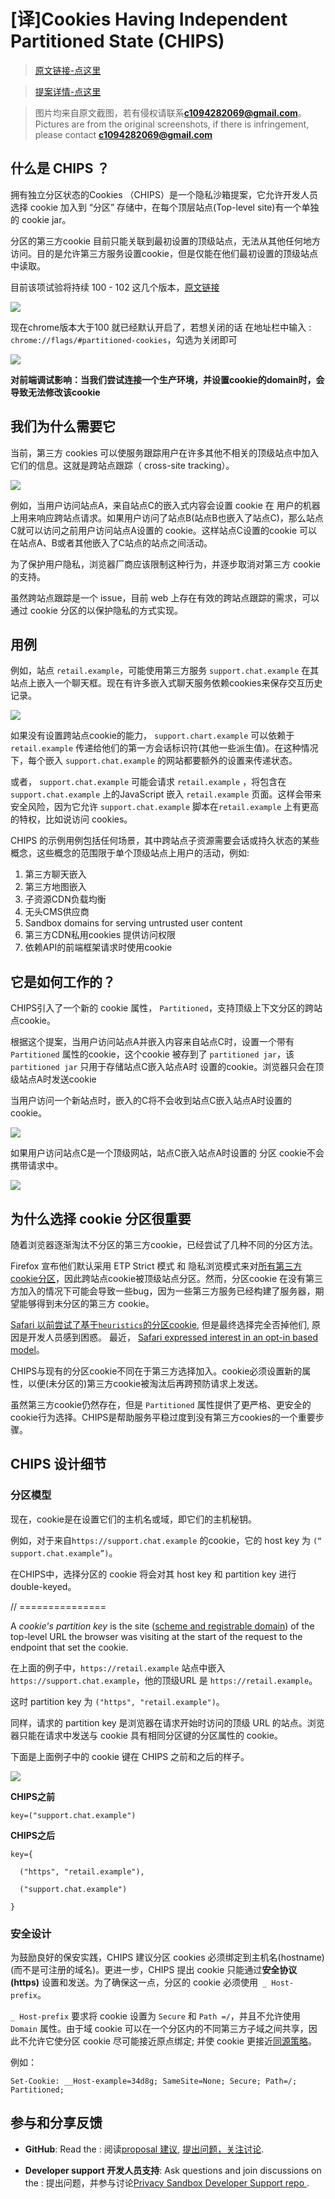 # [译]Cookies Having Independent Partitioned State (CHIPS)


> [原文链接-点这里](https://developer.chrome.com/docs/privacy-sandbox/chips/)

> [提案详情-点这里](https://github.com/WICG/CHIPS)

> 图片均来自原文截图，若有侵权请联系**c1094282069@gmail.com**。 Pictures are from the original screenshots, if there is infringement, please contact **c1094282069@gmail.com**

## 什么是 CHIPS ？

拥有独立分区状态的Cookies （CHIPS）是一个隐私沙箱提案，它允许开发人员选择 cookie 加入到 “分区” 存储中，在每个顶层站点(Top-level site)有一个单独的 cookie jar。

分区的第三方cookie 目前只能关联到最初设置的顶级站点，无法从其他任何地方访问。目的是允许第三方服务设置cookie，但是仅能在他们最初设置的顶级站点中读取。

目前该项试验将持续 100 - 102 这几个版本，[原文链接](https://developer.chrome.com/origintrials/#/view_trial/1239615797433729025)

![](https://p3-juejin.byteimg.com/tos-cn-i-k3u1fbpfcp/cec1fa0a7b4c4780945bf6c9a30291b8~tplv-k3u1fbpfcp-zoom-1.image)

现在chrome版本大于100 就已经默认开启了，若想关闭的话 在地址栏中输入 : `chrome://flags/#partitioned-cookies`，勾选为关闭即可

![](https://p3-juejin.byteimg.com/tos-cn-i-k3u1fbpfcp/ecf8f9ff1cd2412982b33ca4673108d3~tplv-k3u1fbpfcp-zoom-1.image)

**对前端调试影响：当我们尝试连接一个生产环境，并设置cookie的domain时，会导致无法修改该cookie**

## 我们为什么需要它

当前，第三方 cookies 可以使服务跟踪用户在许多其他不相关的顶级站点中加入它们的信息。这就是跨站点跟踪（ cross-site tracking）。

![](https://p3-juejin.byteimg.com/tos-cn-i-k3u1fbpfcp/4fbbb8b4e7d74b6f9761ce5c5f362627~tplv-k3u1fbpfcp-zoom-1.image)

例如，当用户访问站点A，来自站点C的嵌入式内容会设置 cookie 在 用户的机器上用来响应跨站点请求。如果用户访问了站点B(站点B也嵌入了站点C)，那么站点C就可以访问之前用户访问站点A设置的 cookie。这样站点C设置的cookie 可以在站点A、B或者其他嵌入了C站点的站点之间活动。

为了保护用户隐私，浏览器厂商应该限制这种行为，并逐步取消对第三方 cookie 的支持。

虽然跨站点跟踪是一个 issue，目前 web 上存在有效的跨站点跟踪的需求，可以通过 cookie 分区的以保护隐私的方式实现。

## 用例

例如，站点 `retail.example`，可能使用第三方服务 `support.chat.example` 在其站点上嵌入一个聊天框。现在有许多嵌入式聊天服务依赖cookies来保存交互历史记录。

![](https://p3-juejin.byteimg.com/tos-cn-i-k3u1fbpfcp/3f53f945ad3e459ab0f2770313e38183~tplv-k3u1fbpfcp-zoom-1.image)

如果没有设置跨站点cookie的能力， `support.chart.example` 可以依赖于 `retail.example` 传递给他们的第一方会话标识符(其他一些派生值)。在这种情况下，每个嵌入 `support.chat.example` 的网站都要额外的设置来传递状态。

或者， `support.chat.example` 可能会请求 `retail.example` ，将包含在 `support.chat.example` 上的JavaScript 嵌入 `retail.example` 页面。这样会带来安全风险，因为它允许 `support.chat.example` 脚本在`retail.example` 上有更高的特权，比如说访问 cookies。

CHIPS 的示例用例包括任何场景，其中跨站点子资源需要会话或持久状态的某些概念，这些概念的范围限于单个顶级站点上用户的活动，例如:

1.  第三方聊天嵌入
1.  第三方地图嵌入
1.  子资源CDN负载均衡
1.  无头CMS供应商
1.  Sandbox domains for serving untrusted user content
1.  第三方CDN私用cookies 提供访问权限
1.  依赖API的前端框架请求时使用cookie

## 它是如何工作的？

CHIPS引入了一个新的 cookie 属性， `Partitioned`，支持顶级上下文分区的跨站点cookie。

根据这个提案，当用户访问站点A并嵌入内容来自站点C时，设置一个带有 `Partitioned` 属性的cookie，这个cookie 被存到了 `partitioned jar`，该 `partitioned jar` 只用于存储站点C嵌入站点A时 设置的cookie。浏览器只会在顶级站点A时发送cookie

当用户访问一个新站点时，嵌入的C将不会收到站点C嵌入站点A时设置的cookie。

![](https://p3-juejin.byteimg.com/tos-cn-i-k3u1fbpfcp/438ce7af2d8b40d9b1b3bb20202ca582~tplv-k3u1fbpfcp-zoom-1.image)

如果用户访问站点C是一个顶级网站，站点C嵌入站点A时设置的 分区 cookie不会携带请求中。

![](https://p3-juejin.byteimg.com/tos-cn-i-k3u1fbpfcp/8c90bae248e04d64bb2d4cc7eba4dfd2~tplv-k3u1fbpfcp-zoom-1.image)

## 为什么选择 cookie 分区很重要

随着浏览器逐渐淘汰不分区的第三方cookie，已经尝试了几种不同的分区方法。

Firefox 宣布他们默认采用 ETP Strict 模式 和 隐私浏览模式来对[所有第三方cookie分区](https://hacks.mozilla.org/2021/02/introducing-state-partitioning/)，因此跨站点cookie被顶级站点分区。然而，分区cookie 在没有第三方加入的情况下可能会导致一些bug，因为一些第三方服务已经构建了服务器，期望能够得到未分区的第三方 cookie。

[Safari 以前尝试了基于`heuristics`的分区cookie](https://webkit.org/blog/8613/intelligent-tracking-prevention-2-1/), 但是最终选择完全否掉他们, 原因是开发人员感到困惑。 最近， [Safari expressed interest in an opt-in based model](https://github.com/privacycg/storage-access/issues/75)。

CHIPS与现有的分区cookie不同在于第三方选择加入。cookie必须设置新的属性，以便(未分区的)第三方cookie被淘汰后再跨预防请求上发送。

虽然第三方cookie仍然存在，但是 `Partitioned` 属性提供了更严格、更安全的cookie行为选择。CHIPS是帮助服务平稳过度到没有第三方cookies的一个重要步骤。

## CHIPS 设计细节

### 分区模型

现在，cookie是在设置它们的主机名或域，即它们的主机秘钥。

例如，对于来自`https://support.chat.example` 的cookie，它的 host key 为 `(“ support.chat.example”)`。

在CHIPS中，选择分区的 cookie 将会对其 host key 和 partition key 进行 double-keyed。

// ===============

A *cookie's partition key* is the site ([scheme and registrable domain](https://web.dev/same-site-same-origin/#"schemeful-same-site")) of the top-level URL the browser was visiting at the start of the request to the endpoint that set the cookie.

在上面的例子中，`https://retail.example` 站点中嵌入 `https://support.chat.example`，他的顶级URL 是 `https://retail.example`。

这时 partition key 为 `("https", "retail.example")`。

同样，请求的 partition key 是浏览器在请求开始时访问的顶级 URL 的站点。浏览器只能在请求中发送与 cookie 具有相同分区键的分区属性的 cookie。

下面是上面例子中的 cookie 键在 CHIPS 之前和之后的样子。

![](https://p3-juejin.byteimg.com/tos-cn-i-k3u1fbpfcp/a400e170789544f5b89a9430d05d48a8~tplv-k3u1fbpfcp-zoom-1.image)

**CHIPS之前**

```
key=("support.chat.example")
```

**CHIPS之后**

```
key={

  ("https", "retail.example"),     

  ("support.chat.example")

}
```

### 安全设计

为鼓励良好的保安实践，CHIPS 建议分区 cookies 必须绑定到主机名(hostname)(而不是可注册的域名)。更进一步，CHIPS 提出 cookie 只能通过**安全协议(https)** 设置和发送。为了确保这一点，分区的 cookie 必须使用`  _ Host-prefix `。

`_ Host-prefix` 要求将 cookie 设置为 `Secure` 和 `Path =/`，并且不允许使用 `Domain` 属性。由于域 cookie 可以在一个分区内的不同第三方子域之间共享，因此不允许它使分区 cookie 尽可能接近原点绑定; 并使 cookie 更接近[同源策略](https://developer.mozilla.org/zh-CN/docs/Web/Security/Same-origin_policy)。

例如：

```
Set-Cookie: __Host-example=34d8g; SameSite=None; Secure; Path=/; Partitioned;
```

## 参与和分享反馈

-   **GitHub**: Read the : 阅读[proposal 建议](https://github.com/WICG/CHIPS), [提出问题，关注讨论](https://github.com/WICG/CHIPS/issues).

<!---->

-   **Developer support 开发人员支持**: Ask questions and join discussions on the : 提出问题，并参与讨论[Privacy Sandbox Developer Support repo ](https://github.com/GoogleChromeLabs/privacy-sandbox-dev-support).
